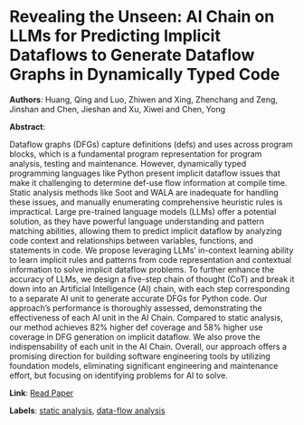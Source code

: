 # Revealing the Unseen: AI Chain on LLMs for Predicting Implicit Dataflows to Generate Dataflow Graphs in Dynamically Typed Code

**Authors**: Huang, Qing and Luo, Zhiwen and Xing, Zhenchang and Zeng, Jinshan and Chen, Jieshan and Xu, Xiwei and Chen, Yong

**Abstract**:

Dataflow graphs (DFGs) capture definitions (defs) and uses across program blocks, which is a fundamental program representation for program analysis, testing and maintenance. However, dynamically typed programming languages like Python present implicit dataflow issues that make it challenging to determine def-use flow information at compile time. Static analysis methods like Soot and WALA are inadequate for handling these issues, and manually enumerating comprehensive heuristic rules is impractical. Large pre-trained language models (LLMs) offer a potential solution, as they have powerful language understanding and pattern matching abilities, allowing them to predict implicit dataflow by analyzing code context and relationships between variables, functions, and statements in code. We propose leveraging LLMs’ in-context learning ability to learn implicit rules and patterns from code representation and contextual information to solve implicit dataflow problems. To further enhance the accuracy of LLMs, we design a five-step chain of thought (CoT) and break it down into an Artificial Intelligence (AI) chain, with each step corresponding to a separate AI unit to generate accurate DFGs for Python code. Our approach’s performance is thoroughly assessed, demonstrating the effectiveness of each AI unit in the AI Chain. Compared to static analysis, our method achieves 82\% higher def coverage and 58\% higher use coverage in DFG generation on implicit dataflow. We also prove the indispensability of each unit in the AI Chain. Overall, our approach offers a promising direction for building software engineering tools by utilizing foundation models, eliminating significant engineering and maintenance effort, but focusing on identifying problems for AI to solve.

**Link**: [Read Paper](https://doi.org/10.1145/3672458)

**Labels**: [static analysis](../../labels/static_analysis.md), [data-flow analysis](../../labels/data-flow_analysis.md)
